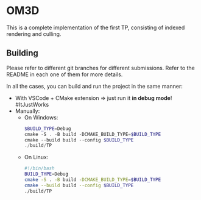 # OM3D

This is a complete implementation of the first TP, consisting of indexed rendering and culling.

## Building

Please refer to different git branches for different submissions. Refer to the README in each one of them for more details.

In all the cases, you can build and run the project in the same manner:
- With VSCode + CMake extension ⇒ just run it **in debug mode**! #ItJustWorks
- Manually:
  - On Windows:
	```ps1
	$BUILD_TYPE=Debug
	cmake -S . -B build -DCMAKE_BUILD_TYPE=$BUILD_TYPE
	cmake --build build --config $BUILD_TYPE
	./build/TP
	```
  - On Linux:
	```sh
	#!/bin/bash
	BUILD_TYPE=Debug
	cmake -S . -B build -DCMAKE_BUILD_TYPE=$BUILD_TYPE
	cmake --build build --config $BUILD_TYPE
	./build/TP
	```
